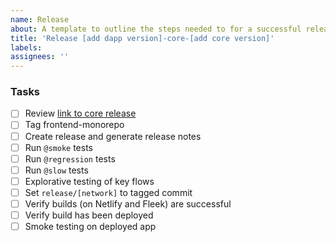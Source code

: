 ```yaml
---
name: Release
about: A template to outline the steps needed to for a successful release of our frontend apps
title: 'Release [add dapp version]-core-[add core version]'
labels:
assignees: ''
---
```


### Tasks

- [ ] Review [link to core release](xxx)
- [ ] Tag frontend-monorepo
- [ ] Create release and generate release notes
- [ ] Run `@smoke` tests
- [ ] Run `@regression` tests
- [ ] Run `@slow` tests
- [ ] Explorative testing of key flows
- [ ] Set `release/[network]` to tagged commit
- [ ] Verify builds (on Netlify and Fleek) are successful
- [ ] Verify build has been deployed
- [ ] Smoke testing on deployed app

